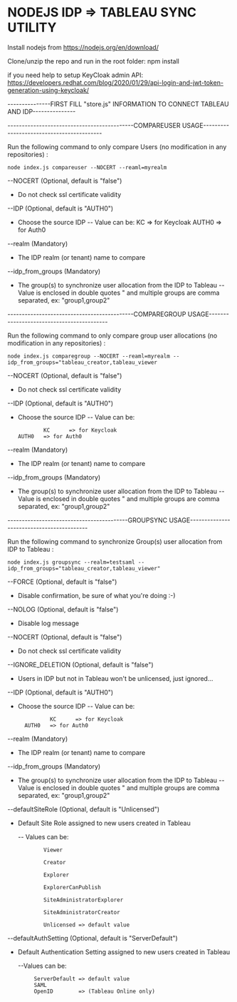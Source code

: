 # NODEJS IDP => TABLEAU SYNC UTILITY

Install nodejs from https://nodejs.org/en/download/

Clone/unzip the repo and run in the root folder: npm install

if you need help to setup KeyCloak admin API: https://developers.redhat.com/blog/2020/01/29/api-login-and-jwt-token-generation-using-keycloak/

---------------FIRST FILL "store.js" INFORMATION TO CONNECT TABLEAU AND IDP---------------

--------------------------------------------COMPAREUSER USAGE------------------------------------------

Run the following command to only compare Users (no modification in any repositories) :

    node index.js compareuser --NOCERT --reaml=myrealm


\-\-NOCERT (Optional, default is "false")
 - Do not check ssl certificate validity

\-\-IDP (Optional, default is "AUTH0")
  - Choose the source IDP
        -- Value can be:
      KC      => for Keycloak
      AUTH0   => for Auth0 

\-\-realm (Mandatory)
- The IDP realm (or tenant) name to compare

\-\-idp_from_groups (Mandatory)          
- The group(s) to synchronize user allocation from the IDP to Tableau
        -- Value is enclosed in double quotes " and multiple groups are comma separated, ex: "group1,group2"

--------------------------------------------COMPAREGROUP USAGE------------------------------------------

Run the following command to only compare group user allocations (no modification in any repositories) :

    node index.js comparegroup --NOCERT --reaml=myrealm --idp_from_groups="tableau_creator,tableau_viewer


\-\-NOCERT (Optional, default is "false")
 - Do not check ssl certificate validity

\-\-IDP (Optional, default is "AUTH0")
  - Choose the source IDP
        -- Value can be:

				KC      => for Keycloak
        AUTH0   => for Auth0  

\-\-realm (Mandatory)
- The IDP realm (or tenant) name to compare

\-\-idp_from_groups (Mandatory)          
- The group(s) to synchronize user allocation from the IDP to Tableau
        -- Value is enclosed in double quotes " and multiple groups are comma separated, ex: "group1,group2"

------------------------------------------GROUPSYNC USAGE------------------------------------------

Run the following command to synchronize Group(s) user allocation from IDP to Tableau :

    node index.js groupsync --realm=testsaml --idp_from_groups="tableau_creator,tableau_viewer"

\-\-FORCE (Optional, default is "false")
- Disable confirmation, be sure of what you're doing :-)

\-\-NOLOG (Optional, default is "false")
- Disable log message

\-\-NOCERT (Optional, default is "false")
 - Do not check ssl certificate validity

\-\-IGNORE_DELETION (Optional, default is "false")
- Users in IDP but not in Tableau won't be unlicensed, just ignored... 

\-\-IDP (Optional, default is "AUTH0")
  - Choose the source IDP
        -- Value can be:

				  KC      => for Keycloak
          AUTH0   => for Auth0 

\-\-realm (Mandatory)
- The IDP realm (or tenant) name to compare

\-\-idp_from_groups (Mandatory)         
- The group(s) to synchronize user allocation from the IDP to Tableau
        -- Value is enclosed in double quotes " and multiple groups are comma separated, ex: "group1,group2"

\-\-defaultSiteRole (Optional, default is "Unlicensed")
  - Default Site Role assigned to new users created in Tableau
  
    -- Values can be:

				Viewer

				Creator

				Explorer

				ExplorerCanPublish

				SiteAdministratorExplorer

				SiteAdministratorCreator

				Unlicensed => default value

  

\-\-defaultAuthSetting (Optional, default is "ServerDefault")
 - Default Authentication Setting assigned to new users created in Tableau
	
	--Values can be:
			
			ServerDefault => default value
			SAML
			OpenID        => (Tableau Online only)
